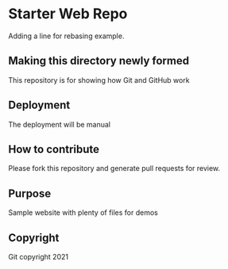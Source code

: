 # Starter Web Repo

Adding a line for rebasing example.

## Making this directory newly formed

This repository is for showing how Git and GitHub work

## Deployment
The deployment will be manual

## How to contribute

Please fork this repository and generate pull requests for review.

## Purpose

Sample website with plenty of files for demos

## Copyright

Git copyright 2021